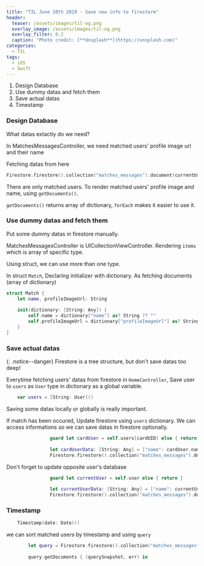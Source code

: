```yaml
---
title: "TIL June 10th 2019 - Save new info to firestorm"
header:
  teaser: /assets/images/til-og.png
  overlay_image: /assets/images/til-og.png
  overlay_filter: 0.2
  caption: "Photo credit: [**Unsplash**](https://unsplash.com)"
categories:
  - TIL
tags:
  - iOS
  - Swift
---
```




1. Design Database
2. Use dummy datas and fetch them
3. Save actual datas
4. Timestamp



### Design Database

What datas extactly do we need?

In MatchesMessagesController, we need matched users' profile image url and  their name



Fetching datas from here

```swift
Firestore.firestore().collection("matches_messages").document(currentUserId).collection("matches")
```



There are only matched users.
To render matched users' profile image and name, using `getDocuments()`.

`getDocuments()` returns array of dictionary, `forEach` makes it easier to use it.



### Use dummy datas and fetch them

Put some dummy datas in firestore manually.



MatchesMessagesController is UICollectionViewController. Rendering `items` which is array of specific type.

Using struct, we can use more than one type.

In struct `Match`, Declaring initializer with dictionary. As fetching documents (array of dictionary)

```swift
struct Match {
    let name, profileImageUrl: String
    
    init(dictionary: [String: Any]) {
        self.name = dictionary["name"] as? String ?? ""
        self.profileImageUrl = dictionary["profileImageUrl"] as? String ?? ""
    }
}
```



### Save actual datas

{: .notice--danger}
Firestore is a tree structure, but don't save datas too deep!



Everytime fetching users' datas from firestore in `HomeController`, Save user to `users` as `User` type in dictionary as a global variable.

```swift
    var users = [String: User]()
```

Saving some datas locally or globally is really important.



If match has been occured, Update firestore using `users` dictionary. We can access informations so we can save datas in firestore optionally.

```swift
                guard let cardUser = self.users[cardUID] else { return }
                
                let cardUserData: [String: Any] = ["name": cardUser.name ?? "", "profileImageUrl": cardUser.imageUrl1 ?? "", "uid": cardUID, "timestamp": Timestamp(date: Date())]
                Firestore.firestore().collection("matches_messages").document(uid).collection("matches").document(cardUID).setData(cardUserData)
```



Don't forget to update opposite user's database

```swift
                guard let currentUser = self.user else { return }
                
                let currentUserData: [String: Any] = ["name": currentUser.name ?? "", "profileImageUrl": currentUser.imageUrl1 ?? "", "uid": uid, "timestamp": Timestamp(date: Date())]
                Firestore.firestore().collection("matches_messages").document(cardUID).collection("matches").document(uid).setData(currentUserData)
```



### Timestamp

```swift
    Timestamp(date: Date())
```



we can sort matched users by timestamp and using `query`

```swift
        let query = Firestore.firestore().collection("matches_messages").document(currentUserId).collection("matches").order(by: "timestamp", descending: true)
        
        query.getDocuments { (querySnapshot, err) in
```



